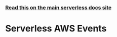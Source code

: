 <!--
title: Serverless Framework - AWS Lambda Events
menuText: Events
layout: Doc
-->

<!-- DOCS-SITE-LINK:START automatically generated  -->
### [Read this on the main serverless docs site](https://www.serverless.com/docs/providers/aws/events/)
<!-- DOCS-SITE-LINK:END -->

# Serverless AWS Events

